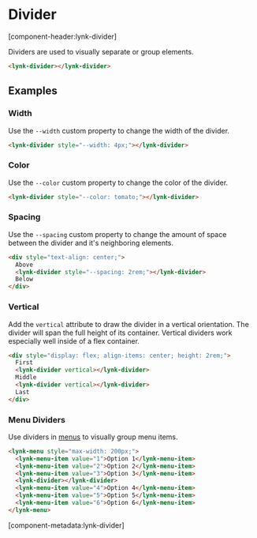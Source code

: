 # Divider

[component-header:lynk-divider]

Dividers are used to visually separate or group elements.

```html preview
<lynk-divider></lynk-divider>
```

## Examples

### Width

Use the `--width` custom property to change the width of the divider.

```html preview
<lynk-divider style="--width: 4px;"></lynk-divider>
```

### Color

Use the `--color` custom property to change the color of the divider.

```html preview
<lynk-divider style="--color: tomato;"></lynk-divider>
```

### Spacing

Use the `--spacing` custom property to change the amount of space between the divider and it's neighboring elements.

```html preview
<div style="text-align: center;">
  Above
  <lynk-divider style="--spacing: 2rem;"></lynk-divider>
  Below
</div>
```


### Vertical

Add the `vertical` attribute to draw the divider in a vertical orientation. The divider will span the full height of its container. Vertical dividers work especially well inside of a flex container.

```html preview
<div style="display: flex; align-items: center; height: 2rem;">
  First
  <lynk-divider vertical></lynk-divider>
  Middle
  <lynk-divider vertical></lynk-divider>
  Last
</div>
```

### Menu Dividers

Use dividers in [menus](/components/menu) to visually group menu items.

```html preview
<lynk-menu style="max-width: 200px;">
  <lynk-menu-item value="1">Option 1</lynk-menu-item>
  <lynk-menu-item value="2">Option 2</lynk-menu-item>
  <lynk-menu-item value="3">Option 3</lynk-menu-item>
  <lynk-divider></lynk-divider>
  <lynk-menu-item value="4">Option 4</lynk-menu-item>
  <lynk-menu-item value="5">Option 5</lynk-menu-item>
  <lynk-menu-item value="6">Option 6</lynk-menu-item>
</lynk-menu>
```

[component-metadata:lynk-divider]
